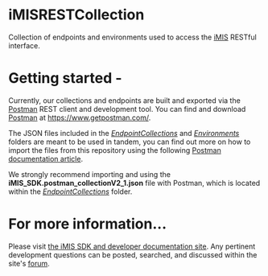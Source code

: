 
# iMISRESTCollection
Collection of endpoints and environments used to access the [iMIS](https://www.advsol.com/) RESTful interface.

# Getting started - 
Currently, our collections and endpoints are built and exported via the [Postman](https://www.getpostman.com/) REST client and development tool. You can find and download  [Postman](https://www.getpostman.com/) at https://www.getpostman.com/.

The JSON files included in the [*EndpointCollections*](https://github.com/Advsol/iMISRESTCollection/tree/master/EndpointCollections)  and [*Environments*](https://github.com/Advsol/iMISRESTCollection/tree/master/Environments) folders are meant to be used in tandem, you can find out more on how to import the files from this repository using the following [Postman documentation article](https://learning.getpostman.com/docs/postman/collections/data-formats/). 

We strongly recommend importing and using the **iMIS_SDK.postman_collectionV2_1.json** file with Postman, which is located within the [*EndpointCollections*](https://github.com/Advsol/iMISRESTCollection/tree/master/EndpointCollections) folder.

# For more information...
Please visit [the iMIS SDK and developer documentation site](https://developer.imis.com/). Any pertinent development questions can be posted, searched, and discussed within the site's [forum](https://developer.imis.com/discuss).
